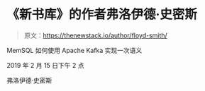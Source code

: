 # 《新书库》的作者弗洛伊德·史密斯

> 原文：<https://thenewstack.io/author/floyd-smith/>

MemSQL 如何使用 Apache Kafka 实现一次语义

2019 年 2 月 15 日下午 2 点

弗洛伊德·史密斯